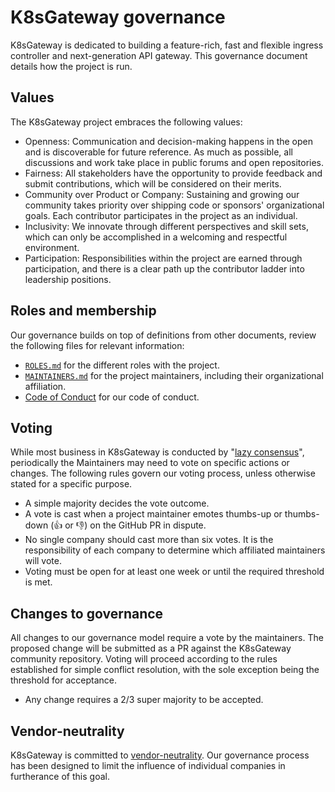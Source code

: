 # K8sGateway governance

K8sGateway is dedicated to building a feature-rich, fast and flexible ingress controller and next-generation API gateway. This governance document details how the project is run.

## Values

The K8sGateway project embraces the following values:

- Openness: Communication and decision-making happens in the open and is discoverable for future
  reference. As much as possible, all discussions and work take place in public
  forums and open repositories.
- Fairness: All stakeholders have the opportunity to provide feedback and submit
  contributions, which will be considered on their merits.
- Community over Product or Company: Sustaining and growing our community takes
  priority over shipping code or sponsors' organizational goals.  Each
  contributor participates in the project as an individual.
- Inclusivity: We innovate through different perspectives and skill sets, which
  can only be accomplished in a welcoming and respectful environment.
- Participation: Responsibilities within the project are earned through
  participation, and there is a clear path up the contributor ladder into leadership
  positions.

## Roles and membership

Our governance builds on top of definitions from other documents, review the following files for relevant information:

- [`ROLES.md`](./ROLES.md) for the different roles with the project.
- [`MAINTAINERS.md`](./MAINTAINERS.md) for the project maintainers, including their organizational affiliation.
- [Code of Conduct](./CODE-OF-CONDUCT.md) for our code of conduct.


## Voting 

While most business in K8sGateway is conducted by "[lazy consensus](https://community.apache.org/committers/lazyConsensus.html)", 
periodically the Maintainers may need to vote on specific actions or changes. The following rules govern our voting process, unless otherwise stated for a specific purpose.

- A simple majority decides the vote outcome.
- A vote is cast when a project maintainer emotes thumbs-up or thumbs-down (👍 or 👎) on the GitHub PR in dispute.
- No single company should cast more than six votes. It is the responsibility of each company to determine which affiliated maintainers will vote.
- Voting must be open for at least one week or until the required threshold is met.

## Changes to governance

<!---
TODO: Enumerate what, precisely, constitutes a change in governance. I think it's clear editing this file, in any significant way, would count. Adjusting at least certain things wrt to the maintainer lifecycle also would likely constitute a governance change because this would directly impact who is, and is not, able to vote as well as who may be eligable or not in the future.
-->
All changes to our governance model require a vote by the maintainers. The proposed change will be submitted as a PR against the K8sGateway community repository. Voting will proceed according to the rules established for simple conflict resolution, with the sole exception being the threshold for acceptance.

- Any change requires a 2/3 super majority to be accepted.

## Vendor-neutrality

K8sGateway is committed to [vendor-neutrality](https://contribute.cncf.io/maintainers/community/vendor-neutrality/). Our governance process has been designed to limit the influence of individual companies in furtherance of this goal.

